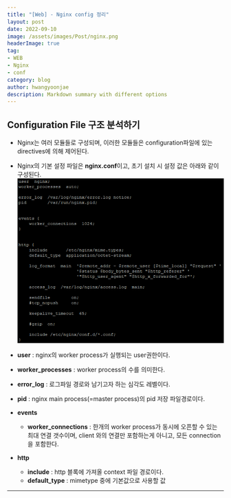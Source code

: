 ```yaml
---
title: "[Web] - Nginx config 정리"
layout: post
date: 2022-09-10
image: /assets/images/Post/nginx.png
headerImage: true
tag:
- WEB
- Nginx
- conf
category: blog
author: hwangyoonjae
description: Markdown summary with different options
---
```


## Configuration File 구조 분석하기
- Nginx는 여러 모듈들로 구성되며, 이러한 모듈들은 configuration파일에 있는 directives에 의해 제어된다.
- Nginx의 기본 설정 파일은 **nginx.conf**이고, 초기 설치 시 설정 값은 아래와 같이 구성된다.<br>
[![텍스트](/assets/images/Linux/nginx.conf%20%EC%B4%88%EA%B8%B0%EC%84%A4%EC%B9%98.PNG)](/assets/images/Linux/nginx.conf%20%EC%B4%88%EA%B8%B0%EC%84%A4%EC%B9%98.PNG)

- **user** : nginx의 worker process가 실행되는 user권한이다.

- **worker_processes** : worker process의 수를 의미한다.

- **error_log** : 로그파일 경로와 남기고자 하는 심각도 레벨이다.

- **pid** : nginx main process(=master process)의 pid 저장 파일경로이다.

- **events**
  - **worker_connections** : 한개의 worker process가 동시에 오픈할 수 있는 최대 연결 갯수이며, client 와의 연결만 포함하는게 아니고, 모든 connection을 포함한다.

- **http**
  - **include** : http 블록에 가져올 context 파일 경로이다.
  - **default_type** : mimetype 중에 기본값으로 사용할 값

* * *